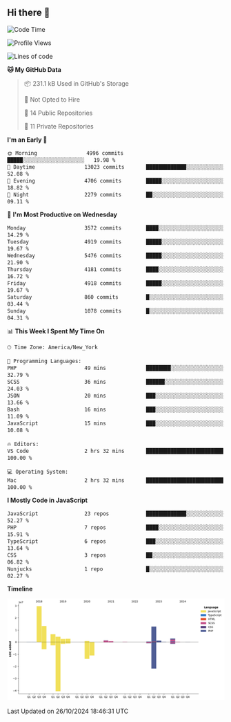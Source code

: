 ## Hi there 👋

<!--START_SECTION:waka-->
![Code Time](http://img.shields.io/badge/Code%20Time-306%20hrs%2038%20mins-blue)

![Profile Views](http://img.shields.io/badge/Profile%20Views-0-blue)

![Lines of code](https://img.shields.io/badge/From%20Hello%20World%20I%27ve%20Written-79.9%20million%20lines%20of%20code-blue)

**🐱 My GitHub Data** 

> 📦 231.1 kB Used in GitHub's Storage 
 > 
> 🚫 Not Opted to Hire
 > 
> 📜 14 Public Repositories 
 > 
> 🔑 11 Private Repositories 
 > 
**I'm an Early 🐤** 

```text
🌞 Morning                4996 commits        █████░░░░░░░░░░░░░░░░░░░░   19.98 % 
🌆 Daytime                13023 commits       █████████████░░░░░░░░░░░░   52.08 % 
🌃 Evening                4706 commits        █████░░░░░░░░░░░░░░░░░░░░   18.82 % 
🌙 Night                  2279 commits        ██░░░░░░░░░░░░░░░░░░░░░░░   09.11 % 
```
📅 **I'm Most Productive on Wednesday** 

```text
Monday                   3572 commits        ████░░░░░░░░░░░░░░░░░░░░░   14.29 % 
Tuesday                  4919 commits        █████░░░░░░░░░░░░░░░░░░░░   19.67 % 
Wednesday                5476 commits        █████░░░░░░░░░░░░░░░░░░░░   21.90 % 
Thursday                 4181 commits        ████░░░░░░░░░░░░░░░░░░░░░   16.72 % 
Friday                   4918 commits        █████░░░░░░░░░░░░░░░░░░░░   19.67 % 
Saturday                 860 commits         █░░░░░░░░░░░░░░░░░░░░░░░░   03.44 % 
Sunday                   1078 commits        █░░░░░░░░░░░░░░░░░░░░░░░░   04.31 % 
```


📊 **This Week I Spent My Time On** 

```text
🕑︎ Time Zone: America/New_York

💬 Programming Languages: 
PHP                      49 mins             ████████░░░░░░░░░░░░░░░░░   32.79 % 
SCSS                     36 mins             ██████░░░░░░░░░░░░░░░░░░░   24.03 % 
JSON                     20 mins             ███░░░░░░░░░░░░░░░░░░░░░░   13.66 % 
Bash                     16 mins             ███░░░░░░░░░░░░░░░░░░░░░░   11.09 % 
JavaScript               15 mins             ███░░░░░░░░░░░░░░░░░░░░░░   10.08 % 

🔥 Editors: 
VS Code                  2 hrs 32 mins       █████████████████████████   100.00 % 

💻 Operating System: 
Mac                      2 hrs 32 mins       █████████████████████████   100.00 % 
```

**I Mostly Code in JavaScript** 

```text
JavaScript               23 repos            █████████████░░░░░░░░░░░░   52.27 % 
PHP                      7 repos             ████░░░░░░░░░░░░░░░░░░░░░   15.91 % 
TypeScript               6 repos             ███░░░░░░░░░░░░░░░░░░░░░░   13.64 % 
CSS                      3 repos             ██░░░░░░░░░░░░░░░░░░░░░░░   06.82 % 
Nunjucks                 1 repo              █░░░░░░░░░░░░░░░░░░░░░░░░   02.27 % 
```



**Timeline**

![Lines of Code chart](https://raw.githubusercontent.com/wilbertcaba/wilbertcaba/main/assets/bar_graph.png)


 Last Updated on 26/10/2024 18:46:31 UTC
<!--END_SECTION:waka-->

<!--
**wilbertcaba/wilbertcaba** is a ✨ _special_ ✨ repository because its `README.md` (this file) appears on your GitHub profile.

Here are some ideas to get you started:

- 🔭 I’m currently working on ...
- 🌱 I’m currently learning ...
- 👯 I’m looking to collaborate on ...
- 🤔 I’m looking for help with ...
- 💬 Ask me about ...
- 📫 How to reach me: ...
- 😄 Pronouns: ...
- ⚡ Fun fact: ...
-->
